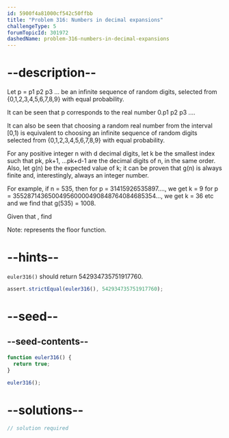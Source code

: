 ```yaml
---
id: 5900f4a81000cf542c50ffbb
title: "Problem 316: Numbers in decimal expansions"
challengeType: 5
forumTopicId: 301972
dashedName: problem-316-numbers-in-decimal-expansions
---
```


# --description--

Let p = p1 p2 p3 ... be an infinite sequence of random digits, selected from {0,1,2,3,4,5,6,7,8,9} with equal probability.

It can be seen that p corresponds to the real number 0.p1 p2 p3 ....

It can also be seen that choosing a random real number from the interval \[0,1) is equivalent to choosing an infinite sequence of random digits selected from {0,1,2,3,4,5,6,7,8,9} with equal probability.

For any positive integer n with d decimal digits, let k be the smallest index such that pk, pk+1, ...pk+d-1 are the decimal digits of n, in the same order. Also, let g(n) be the expected value of k; it can be proven that g(n) is always finite and, interestingly, always an integer number.

For example, if n = 535, then for p = 31415926535897...., we get k = 9 for p = 355287143650049560000490848764084685354..., we get k = 36 etc and we find that g(535) = 1008.

Given that , find

Note: represents the floor function.

# --hints--

`euler316()` should return 542934735751917760.

```js
assert.strictEqual(euler316(), 542934735751917760);
```

# --seed--

## --seed-contents--

```js
function euler316() {
  return true;
}

euler316();
```

# --solutions--

```js
// solution required
```
